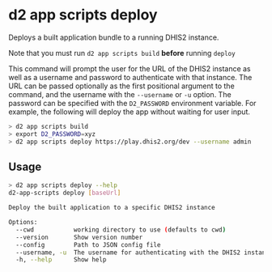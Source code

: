 # d2 app scripts deploy

Deploys a built application bundle to a running DHIS2 instance.

Note that you must run `d2 app scripts build` **before** running `deploy`

This command will prompt the user for the URL of the DHIS2 instance as well as a username and password to authenticate with that instance. The URL can be passed optionally as the first positional argument to the command, and the username with the `--username` or `-u` option. The password can be specified with the `D2_PASSWORD` environment variable. For example, the following will deploy the app without waiting for user input.

```sh
> d2 app scripts build
> export D2_PASSWORD=xyz
> d2 app scripts deploy https://play.dhis2.org/dev --username admin
```

## Usage

```sh
> d2 app scripts deploy --help
d2-app-scripts deploy [baseUrl]

Deploy the built application to a specific DHIS2 instance

Options:
  --cwd           working directory to use (defaults to cwd)
  --version       Show version number                                  [boolean]
  --config        Path to JSON config file
  --username, -u  The username for authenticating with the DHIS2 instance
  -h, --help      Show help                                            [boolean]
```
